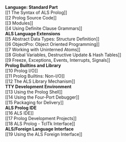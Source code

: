 <!--[[Home]]-->
**Language: Standard Part**  
[[1 The Syntax of ALS Prolog]]  
[[2 Prolog Source Code]]  
[[3 Modules]]  
[[4 Using Definite Clause Grammars]]  
**ALS Language Extensions**  
[[5 Abstract Data Types: Structure Definition]]  
[[6 ObjectPro: Object Oriented Programming]]  
[[7 Working with Uninterned Atoms]]  
[[8 Global Variables, Destructive Update & Hash Tables]]  
[[9 Freeze, Exceptions, Events, Interrupts, Signals]]  
**Prolog Builtins and Library**  
[[10 Prolog I/O]]  
[[11 Prolog Builtins: Non-I/O]]  
[[12 The ALS Library Mechanism]]  
**TTY Development Environment**  
[[13 Using the Prolog Shell]]  
[[14 Using the Four-Port Debugger]]  
[[15 Packaging for Delivery]]  
**ALS Prolog IDE**  
[[16 ALS IDE]]  
[[17 Prolog Development Projects]]  
[[18 ALS Prolog - TclTk Interface]]  
**ALS/Foreign Language Interface**  
[[19 Using the ALS Foreign Interface]]
